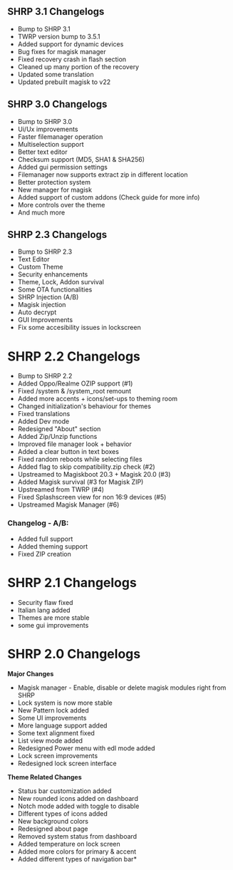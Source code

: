 ## SHRP 3.1 Changelogs

* Bump to SHRP 3.1
* TWRP version bump to 3.5.1
* Added support for dynamic devices
* Bug fixes for magisk manager
* Fixed recovery crash in flash section
* Cleaned up many portion of the recovery
* Updated some translation
* Updated prebuilt magisk to v22


## SHRP 3.0 Changelogs

* Bump to SHRP 3.0
* Ui/Ux improvements
* Faster filemanager operation
* Multiselection support
* Better text editor
* Checksum support (MD5, SHA1 & SHA256)
* Added gui permission settings
* Filemanager now supports extract zip in different location
* Better protection system
* New manager for magisk
* Added support of custom addons (Check guide for more info)
* More controls over the theme
* And much more


## SHRP 2.3 Changelogs

* Bump to SHRP 2.3
* Text Editor
* Custom Theme
* Security enhancements
* Theme, Lock, Addon survival
* Some OTA functionalities
* SHRP Injection (A/B)
* Magisk injection
* Auto decrypt
* GUI Improvements
* Fix some accesibility issues in lockscreen


# SHRP 2.2 Changelogs

* Bump to SHRP 2.2
* Added Oppo/Realme OZIP support (#1)
* Fixed /system & /system_root remount
* Added more accents + icons/set-ups to theming room
* Changed initialization's behaviour for themes
* Fixed translations
* Added Dev mode
* Redesigned "About" section
* Added Zip/Unzip functions
* Improved file manager look + behavior
* Added a clear button in text boxes
* Fixed random reboots while selecting files
* Added flag to skip compatibility.zip check (#2)
* Upstreamed to Magiskboot 20.3 + Magisk 20.0 (#3)
* Added Magisk survival (#3 for Magisk ZIP)
* Upstreamed from TWRP (#4)
* Fixed Splashscreen view for non 16:9 devices (#5)
* Upstreamed Magisk Manager (#6)

### Changelog - A/B:
* Added full support
* Added theming support
* Fixed ZIP creation


# SHRP 2.1 Changelogs

* Security flaw fixed
* Italian lang added
* Themes are more stable
* some gui improvements

# SHRP 2.0 Changelogs

**Major Changes**

* Magisk manager - Enable, disable or delete magisk modules right from SHRP
* Lock system is now more stable
* New Pattern lock added
* Some UI improvements
* More language support added
* Some text alignment fixed
* List view mode added
* Redesigned Power menu with edl mode added
* Lock screen improvements
* Redesigned lock screen interface

**Theme Related Changes**

* Status bar customization added
* New rounded icons added on dashboard
* Notch mode added with toggle to disable
* Different types of icons added
* New background colors
* Redesigned about page
* Removed system status from dashboard
* Added temperature on lock screen
* Added more colors for primary & accent
* Added different types of navigation bar*
